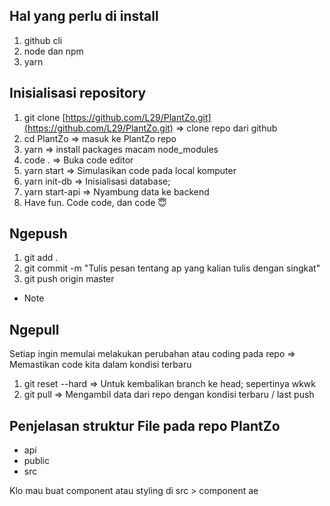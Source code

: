 ## Hal yang perlu di install

1. github cli
2. node dan npm
3. yarn

## Inisialisasi repository

1. git clone [https://github.com/L29/PlantZo.git](https://github.com/L29/PlantZo.git) ⇒ clone repo dari github
2. cd PlantZo ⇒ masuk ke PlantZo repo
3. yarn ⇒ install packages macam node_modules
4. code . ⇒ Buka code editor
5. yarn start ⇒ Simulasikan code pada local komputer
6. yarn init-db ⇒ Inisialisasi database;
7. yarn start-api ⇒ Nyambung data ke backend
8. Have fun. Code code, dan code 😇

## Ngepush

1. git add .
2. git commit -m "Tulis pesan tentang ap yang kalian tulis dengan singkat"
3. git push origin master
- Note

## Ngepull

Setiap ingin memulai melakukan perubahan atau coding pada repo ⇒ Memastikan code kita dalam kondisi terbaru

1. git reset --hard ⇒ Untuk kembalikan branch ke head; sepertinya wkwk
2. git pull ⇒ Mengambil data dari repo dengan kondisi terbaru / last push

## Penjelasan struktur File pada repo PlantZo

- api
- public
- src

Klo mau buat component atau styling di src > component ae
